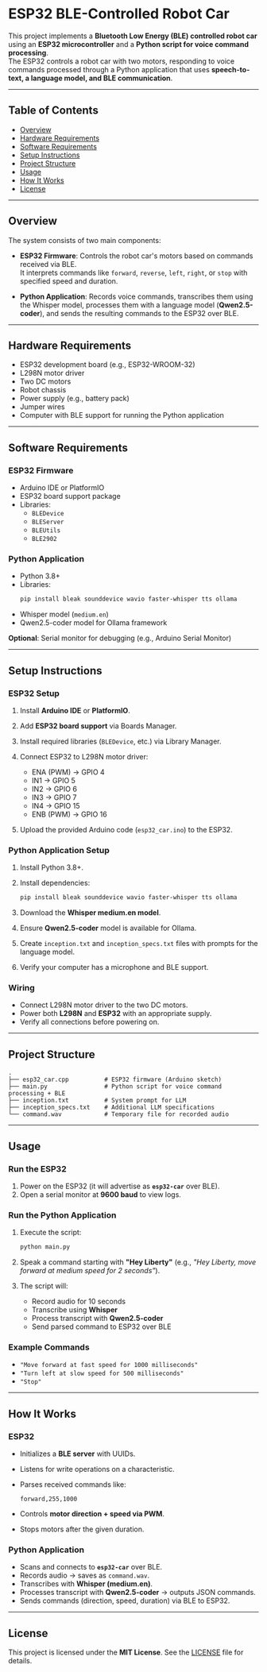 
# ESP32 BLE-Controlled Robot Car

This project implements a **Bluetooth Low Energy (BLE) controlled robot car** using an **ESP32 microcontroller** and a **Python script for voice command processing**.  
The ESP32 controls a robot car with two motors, responding to voice commands processed through a Python application that uses **speech-to-text, a language model, and BLE communication**.

---

## Table of Contents
- [Overview](#overview)  
- [Hardware Requirements](#hardware-requirements)  
- [Software Requirements](#software-requirements)  
- [Setup Instructions](#setup-instructions)  
- [Project Structure](#project-structure)  
- [Usage](#usage)  
- [How It Works](#how-it-works)  
- [License](#license)  

---

## Overview

The system consists of two main components:

- **ESP32 Firmware**: Controls the robot car's motors based on commands received via BLE.  
  It interprets commands like `forward`, `reverse`, `left`, `right`, or `stop` with specified speed and duration.

- **Python Application**: Records voice commands, transcribes them using the Whisper model, processes them with a language model (**Qwen2.5-coder**), and sends the resulting commands to the ESP32 over BLE.

---

## Hardware Requirements

- ESP32 development board (e.g., ESP32-WROOM-32)  
- L298N motor driver  
- Two DC motors  
- Robot chassis  
- Power supply (e.g., battery pack)  
- Jumper wires  
- Computer with BLE support for running the Python application  

---

## Software Requirements

### ESP32 Firmware
- Arduino IDE or PlatformIO  
- ESP32 board support package  
- Libraries:  
  - `BLEDevice`  
  - `BLEServer`  
  - `BLEUtils`  
  - `BLE2902`  

### Python Application
- Python 3.8+  
- Libraries:  
  ```bash
  pip install bleak sounddevice wavio faster-whisper tts ollama


* Whisper model (`medium.en`)
* Qwen2.5-coder model for Ollama framework

**Optional**: Serial monitor for debugging (e.g., Arduino Serial Monitor)

---

## Setup Instructions

### ESP32 Setup

1. Install **Arduino IDE** or **PlatformIO**.
2. Add **ESP32 board support** via Boards Manager.
3. Install required libraries (`BLEDevice`, etc.) via Library Manager.
4. Connect ESP32 to L298N motor driver:

   * ENA (PWM) → GPIO 4
   * IN1 → GPIO 5
   * IN2 → GPIO 6
   * IN3 → GPIO 7
   * IN4 → GPIO 15
   * ENB (PWM) → GPIO 16
5. Upload the provided Arduino code (`esp32_car.ino`) to the ESP32.

### Python Application Setup

1. Install Python 3.8+.
2. Install dependencies:

   ```bash
   pip install bleak sounddevice wavio faster-whisper tts ollama
   ```
3. Download the **Whisper medium.en model**.
4. Ensure **Qwen2.5-coder** model is available for Ollama.
5. Create `inception.txt` and `inception_specs.txt` files with prompts for the language model.
6. Verify your computer has a microphone and BLE support.

### Wiring

* Connect L298N motor driver to the two DC motors.
* Power both **L298N** and **ESP32** with an appropriate supply.
* Verify all connections before powering on.

---

## Project Structure

```
.
├── esp32_car.cpp          # ESP32 firmware (Arduino sketch)
├── main.py                # Python script for voice command processing + BLE
├── inception.txt          # System prompt for LLM
├── inception_specs.txt    # Additional LLM specifications
└── command.wav            # Temporary file for recorded audio
```

---

## Usage

### Run the ESP32

1. Power on the ESP32 (it will advertise as **`esp32-car`** over BLE).
2. Open a serial monitor at **9600 baud** to view logs.

### Run the Python Application

1. Execute the script:

   ```bash
   python main.py
   ```
2. Speak a command starting with **"Hey Liberty"** (e.g., *"Hey Liberty, move forward at medium speed for 2 seconds"*).
3. The script will:

   * Record audio for 10 seconds
   * Transcribe using **Whisper**
   * Process transcript with **Qwen2.5-coder**
   * Send parsed command to ESP32 over BLE

### Example Commands

* `"Move forward at fast speed for 1000 milliseconds"`
* `"Turn left at slow speed for 500 milliseconds"`
* `"Stop"`

---

## How It Works

### ESP32

* Initializes a **BLE server** with UUIDs.
* Listens for write operations on a characteristic.
* Parses received commands like:

  ```
  forward,255,1000
  ```
* Controls **motor direction + speed via PWM**.
* Stops motors after the given duration.

### Python Application

* Scans and connects to **`esp32-car`** over BLE.
* Records audio → saves as `command.wav`.
* Transcribes with **Whisper (medium.en)**.
* Processes transcript with **Qwen2.5-coder** → outputs JSON commands.
* Sends commands (direction, speed, duration) via BLE to ESP32.

---

## License

This project is licensed under the **MIT License**.
See the [LICENSE](LICENSE) file for details.


